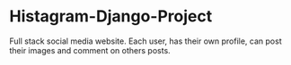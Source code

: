 # Histagram-Django-Project
Full stack social media website. Each user, has their own profile, can post their images and comment on others posts.
